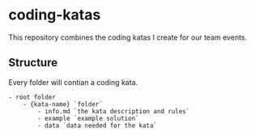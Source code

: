 # coding-katas

This repository combines the coding katas I create for our team events. 

## Structure

Every folder will contian a coding kata.

    - root folder
        - {kata-name} `folder` 
            - info.md `the kata description and rules`
            - example `example solution`
            - data `data needed for the kata`
             